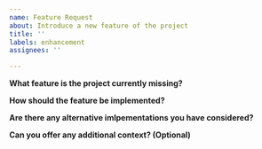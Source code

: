 ```yaml
---
name: Feature Request
about: Introduce a new feature of the project
title: ''
labels: enhancement
assignees: ''

---
```


**What feature is the project currently missing?**


**How should the feature be implemented?**


**Are there any alternative imlpementations you have considered?**


**Can you offer any additional context? (Optional)**

